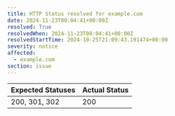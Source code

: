 ```yaml
---
title: HTTP Status resolved for example.com
date: 2024-11-23T00:04:41+00:00Z
resolved: True
resolvedWhen: 2024-11-23T00:04:41+00:00Z
resolvedStartTime: 2024-10-25T21:09:43.191474+00:00
severity: notice
affected:
  - example.com
section: issue
---
```


| Expected Statuses | Actual Status  |
|-------------------|----------------|
| 200, 301, 302 | 200 |
